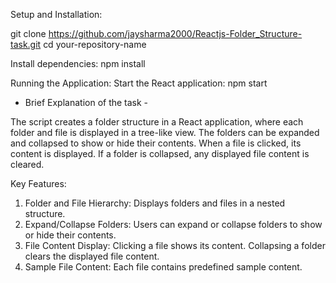 Setup and Installation:

git clone  https://github.com/jaysharma2000/Reactjs-Folder_Structure-task.git 
cd your-repository-name

Install dependencies:
 npm install

Running the Application:
Start the React application:
 npm start

- Brief Explanation of the task -
  
The script creates a folder structure in a React application, where each folder and file is displayed in a tree-like view. The folders can be expanded and collapsed to show or hide their contents. When a file is clicked, its content is displayed. If a folder is collapsed, any displayed file content is cleared.

Key Features:

   1. Folder and File Hierarchy: Displays folders and files in a nested structure.
   2. Expand/Collapse Folders: Users can expand or collapse folders to show or hide their contents.
   3. File Content Display: Clicking a file shows its content. Collapsing a folder clears the displayed file content.
   4. Sample File Content: Each file contains predefined sample content.
